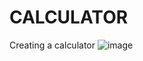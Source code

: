 # CALCULATOR
Creating a calculator
![image](https://github.com/user-attachments/assets/3590b0c8-8de5-4a20-847b-b17cf2a8a988)
